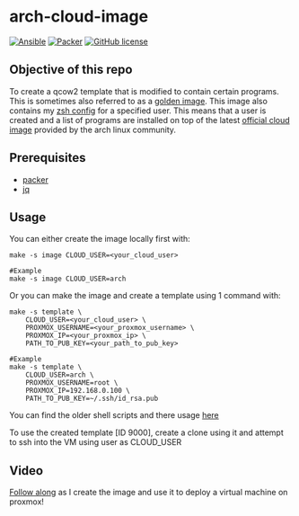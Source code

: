 # arch-cloud-image

[![Ansible](https://github.com/Naman1997/arch-cloud-image/actions/workflows/ansible.yml/badge.svg)](https://github.com/Naman1997/arch-cloud-image/actions/workflows/ansible.yml)
[![Packer](https://github.com/Naman1997/arch-cloud-image/actions/workflows/packer.yml/badge.svg)](https://github.com/Naman1997/arch-cloud-image/actions/workflows/packer.yml)
[![GitHub license](https://img.shields.io/github/license/Naereen/StrapDown.js.svg)](https://github.com/Naman1997/arch-cloud-image/blob/main/LICENSE)

## Objective of this repo
To create a qcow2 template that is modified to contain certain programs. This is sometimes also referred to as a [golden image](https://opensource.com/article/19/7/what-golden-image). This image also contains my [zsh config](https://github.com/Naman1997/Terminal-themes/tree/main/zsh) for a specified user. This means that a user is created and a list of programs are installed on top of the latest [official cloud image](https://wiki.archlinux.org/title/Arch_Linux_on_a_VPS#Official_Arch_Linux_cloud_image) provided by the arch linux community.

## Prerequisites
- [packer](https://learn.hashicorp.com/tutorials/packer/get-started-install-cli)
- [jq](https://stedolan.github.io/jq/)

## Usage

You can either create the image locally first with:

```
make -s image CLOUD_USER=<your_cloud_user>
```

```
#Example
make -s image CLOUD_USER=arch
```

Or you can make the image and create a template using 1 command with:

```
make -s template \
    CLOUD_USER=<your_cloud_user> \
    PROXMOX_USERNAME=<your_proxmox_username> \
    PROXMOX_IP=<your_proxmox_ip> \
    PATH_TO_PUB_KEY=<your_path_to_pub_key>
```

```
#Example
make -s template \
    CLOUD_USER=arch \
    PROXMOX_USERNAME=root \
    PROXMOX_IP=192.168.0.100 \
    PATH_TO_PUB_KEY=~/.ssh/id_rsa.pub
```

You can find the older shell scripts and there usage [here](SCRIPTS.md)

To use the created template [ID 9000], create a clone using it and attempt to ssh into the VM using user as CLOUD_USER

## Video
[Follow along](https://www.youtube.com/watch?v=FjLkzwdgUiM&t=216s) as I create the image and use it to deploy a virtual machine on proxmox!

